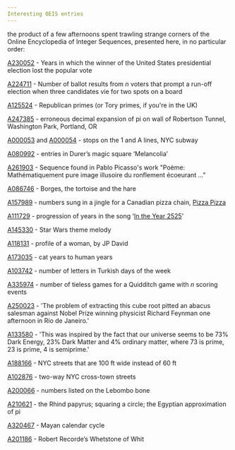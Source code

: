 ```yaml
---
Interesting OEIS entries
---
```


the product of a few afternoons spent trawling strange corners of the Online Encyclopedia of Integer Sequences, presented here, in no particular order: 

[A230052](http://oeis.org/history?seq=A230052) - Years in which the winner of the United States presidential election lost the popular vote

[A224711](http://oeis.org/history?seq=A224711) - Number of ballot results from *n* voters that prompt a run-off election when three candidates vie for two spots on a board

[A125524](http://oeis.org/A125524) - Republican primes (or Tory primes, if you're in the UK)

[A247385](http://oeis.org/A247385) - erroneous decimal expansion of pi on wall of Robertson Tunnel, Washington Park, Portland, OR

[A000053](http://oeis.org/history?seq=) and [A000054](http://oeis.org/history?seq=) - stops on the 1 and A lines, NYC subway

[A080992](http://oeis.org/history?seq=A080992) - entries in Durer’s magic square ‘Melancolia’

[A261903](http://oeis.org/history?seq=A261903) - Sequence found in Pablo Picasso's work "Poème: Mathématiquement pure image illusoire du ronflement écoeurant ..."	

[A086746](http://oeis.org/history?seq=A086746) - Borges, the tortoise and the hare

[A157989](http://oeis.org/history?seq=A157989) - numbers sung in a jingle for a Canadian pizza chain, [Pizza Pizza](https://www.youtube.com/watch?v=uEXbdWQ-_UI)

[A111729](http://oeis.org/history?seq=A111729) - progression of years in the song ‘[In the Year 2525](https://www.youtube.com/watch?v=yesyhQkYrQM)’	

[A145330](http://oeis.org/history?seq=A145330) - Star Wars theme melody

[A118131](http://oeis.org/history?seq=A118131) - profile of a woman, by JP David

[A173035](http://oeis.org/history?seq=A173035) - cat years to human years

[A103742](http://oeis.org/history?seq=A103742) - number of letters in Turkish days of the week

[A335974](http://oeis.org/history?seq=A335974) - number of tieless games for a Quidditch game with *n* scoring events

[A250023](http://oeis.org/history?seq=A250023) - 'The problem of extracting this cube root pitted an abacus salesman against Nobel Prize winning physicist Richard Feynman one afternoon in Rio de Janeiro.'

[A133580](http://oeis.org/history?seq=A133580) - 'This was inspired by the fact that our universe seems to be 73% Dark Energy, 23% Dark Matter and 4% ordinary matter, where 73 is prime, 23 is prime, 4 is semiprime.'

[A188166](http://oeis.org/history?seq=A188166) - NYC streets that are 100 ft wide instead of 60 ft

[A102876](http://oeis.org/history?seq=A102876) - two-way NYC cross-town streets

[A200066](http://oeis.org/history?seq=A200066) - numbers listed on the Lebombo bone

[A210621](http://oeis.org/history?seq=A210621) - the Rhind papyrus; squaring a circle; the Egyptian approximation of pi

[A320467](http://oeis.org/history?seq=A320467) - Mayan calendar cycle

[A201186](http://oeis.org/history?seq=A201186) - Robert Recorde’s Whetstone of Whit

